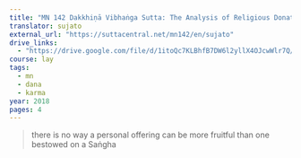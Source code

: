 ```yaml
---
title: "MN 142 Dakkhiṇā Vibhaṅga Sutta: The Analysis of Religious Donations"
translator: sujato
external_url: "https://suttacentral.net/mn142/en/sujato"
drive_links:
  - "https://drive.google.com/file/d/1itoQc7KLBhfB7DW6l2yllX4OJcwWlr7Q/view?usp=drivesdk"
course: lay
tags:
  - mn
  - dana
  - karma
year: 2018
pages: 4
---
```


> there is no way a personal offering can be more fruitful than one bestowed on a Saṅgha
